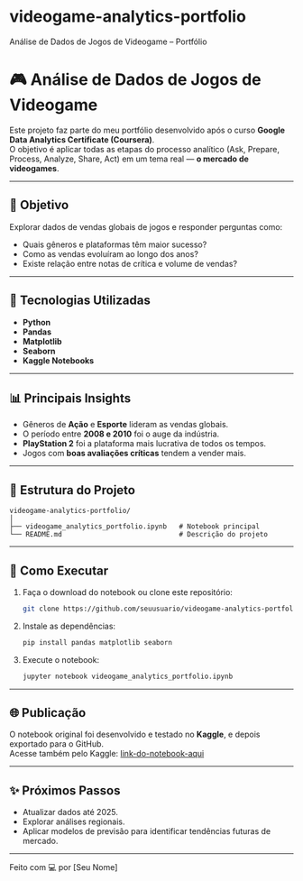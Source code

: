 # videogame-analytics-portfolio
Análise de Dados de Jogos de Videogame – Portfólio

# 🎮 Análise de Dados de Jogos de Videogame

Este projeto faz parte do meu portfólio desenvolvido após o curso **Google Data Analytics Certificate (Coursera)**.  
O objetivo é aplicar todas as etapas do processo analítico (Ask, Prepare, Process, Analyze, Share, Act) em um tema real — **o mercado de videogames**.

---

## 📘 Objetivo

Explorar dados de vendas globais de jogos e responder perguntas como:
- Quais gêneros e plataformas têm maior sucesso?
- Como as vendas evoluíram ao longo dos anos?
- Existe relação entre notas de crítica e volume de vendas?

---

## 🧰 Tecnologias Utilizadas
- **Python**
- **Pandas**
- **Matplotlib**
- **Seaborn**
- **Kaggle Notebooks**

---

## 📊 Principais Insights

- Gêneros de **Ação** e **Esporte** lideram as vendas globais.  
- O período entre **2008 e 2010** foi o auge da indústria.  
- **PlayStation 2** foi a plataforma mais lucrativa de todos os tempos.  
- Jogos com **boas avaliações críticas** tendem a vender mais.

---

## 🧩 Estrutura do Projeto

```
videogame-analytics-portfolio/
│
├── videogame_analytics_portfolio.ipynb   # Notebook principal
└── README.md                             # Descrição do projeto
```

---

## 🚀 Como Executar

1. Faça o download do notebook ou clone este repositório:
   ```bash
   git clone https://github.com/seuusuario/videogame-analytics-portfolio.git
   ```

2. Instale as dependências:
   ```bash
   pip install pandas matplotlib seaborn
   ```

3. Execute o notebook:
   ```bash
   jupyter notebook videogame_analytics_portfolio.ipynb
   ```

---

## 🌐 Publicação

O notebook original foi desenvolvido e testado no **Kaggle**, e depois exportado para o GitHub.  
Acesse também pelo Kaggle: [link-do-notebook-aqui](https://www.kaggle.com/)

---

## ✨ Próximos Passos
- Atualizar dados até 2025.  
- Explorar análises regionais.  
- Aplicar modelos de previsão para identificar tendências futuras de mercado.

---

Feito com 💻 por [Seu Nome]
